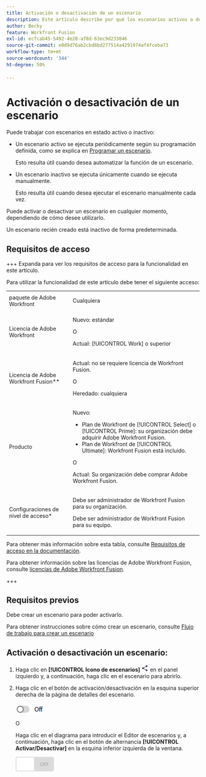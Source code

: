 ```yaml
---
title: Activación o desactivación de un escenario
description: Este artículo describe por qué los escenarios activos o desactivados son útiles en diferentes situaciones y cómo activar o desactivar un escenario.
author: Becky
feature: Workfront Fusion
exl-id: ecfcab45-5492-4e20-af8d-63ec9d233046
source-git-commit: e0d9d76ab2cbd8bd277514a4291974af4fceba73
workflow-type: tm+mt
source-wordcount: '344'
ht-degree: 50%

---
```


# Activación o desactivación de un escenario

Puede trabajar con escenarios en estado activo o inactivo:

* Un escenario activo se ejecuta periódicamente según su programación definida, como se explica en [Programar un escenario](/help/workfront-fusion/create-scenarios/config-scenarios-settings/schedule-a-scenario.md).

  Esto resulta útil cuando desea automatizar la función de un escenario.

* Un escenario inactivo se ejecuta únicamente cuando se ejecuta manualmente.

  Esto resulta útil cuando desea ejecutar el escenario manualmente cada vez.

Puede activar o desactivar un escenario en cualquier momento, dependiendo de cómo desee utilizarlo.

Un escenario recién creado está inactivo de forma predeterminada.

## Requisitos de acceso

+++ Expanda para ver los requisitos de acceso para la funcionalidad en este artículo.

Para utilizar la funcionalidad de este artículo debe tener el siguiente acceso:

<table style="table-layout:auto">
 <col> 
 <col> 
 <tbody> 
  <tr> 
   <td role="rowheader">paquete de Adobe Workfront</td> 
   <td> <p>Cualquiera</p> </td> 
  </tr> 
  <tr data-mc-conditions=""> 
   <td role="rowheader">Licencia de Adobe Workfront</td> 
   <td> <p>Nuevo: estándar</p><p>O</p><p>Actual: [!UICONTROL Work] o superior</p> </td> 
  </tr> 
  <tr> 
   <td role="rowheader">Licencia de Adobe Workfront Fusion**</td> 
   <td>
   <p>Actual: no se requiere licencia de Workfront Fusion.</p>
   <p>O</p>
   <p>Heredado: cualquiera </p>
   </td> 
  </tr> 
  <tr> 
   <td role="rowheader">Producto</td> 
   <td>
   <p>Nuevo:</p> <ul><li>Plan de Workfront de [!UICONTROL Select] o [!UICONTROL Prime]: su organización debe adquirir Adobe Workfront Fusion.</li><li>Plan de Workfront de [!UICONTROL Ultimate]: Workfront Fusion está incluido.</li></ul>
   <p>O</p>
   <p>Actual: Su organización debe comprar Adobe Workfront Fusion.</p>
   </td> 
  </tr>
  <tr data-mc-conditions=""> 
   <td role="rowheader">Configuraciones de nivel de acceso*</td> 
   <td> 
     <p>Debe ser administrador de Workfront Fusion para su organización.</p>
     <p>Debe ser administrador de Workfront Fusion para su equipo.</p>
   </td> 
  </tr> 
   </td> 
  </tr> 
 </tbody> 
</table>

Para obtener más información sobre esta tabla, consulte [Requisitos de acceso en la documentación](/help/workfront-fusion/references/licenses-and-roles/access-level-requirements-in-documentation.md).

Para obtener información sobre las licencias de Adobe Workfront Fusion, consulte [licencias de Adobe Workfront Fusion](/help/workfront-fusion/set-up-and-manage-workfront-fusion/licensing-operations-overview/license-automation-vs-integration.md).

+++

## Requisitos previos

Debe crear un escenario para poder activarlo.

Para obtener instrucciones sobre cómo crear un escenario, consulte [Flujo de trabajo para crear un escenario](/help/workfront-fusion/create-scenarios/plan-a-scenario/create-a-scenario-workflow.md)

## Activación o desactivación un escenario:

1. Haga clic en **[!UICONTROL Icono de escenarios]** ![escenarios](assets/scenarios-icon.png) en el panel izquierdo y, a continuación, haga clic en el escenario para abrirlo.
1. Haga clic en el botón de activación/desactivación en la esquina superior derecha de la página de detalles del escenario.

   ![Conmutador de activación de detalles](assets/active-toggle-details-page.png)

   O

   Haga clic en el diagrama para introducir el Editor de escenarios y, a continuación, haga clic en el botón de alternancia **[!UICONTROL Activar/Desactivar]** en la esquina inferior izquierda de la ventana.

   ![Interruptor de apagado](assets/on-off-switch.jpg)
